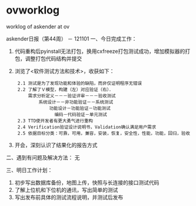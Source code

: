 ovworklog
=======

worklog of askender at ov


askender日报（第44周） － 121101
一、今日完成工作：

1. 代码重构后pyinstall无法打包，换用cxfreeze打包测试成功，增加模拟器的打包，调整打包代码结构并提交
2. 浏览了<软件测试方法和技术>，收获如下：

        2.1 测试是为了发现功能和体验的缺陷，而非仅证明程序无错误
        2.2 了解了Ｖ模型，构建（左）对应验证（右）．
            需求分析定义－－－验证评审－－－验收测试
                系统设计－－非功能验证－－系统测试
                    功能设计－功能验证－功能测试
                      编码－代码验证－单元测试
        2.3 TTD使开发者有更大勇气进行重构
        2.4 Verification验证设计说明书，Validation确认满足用户需求
        2.5 依据目标分类：可靠，可用，兼容，安装，恢复，安全性，性能，功能，回归，验收
3. 开会，深刻认识了结果化的报告方式

二、遇到有问题及解决方法：
无

三、明日工作计划：
1. 初步写出数据库备份，地图上传，快照与长连接的接口测试代码
2. 了解上位机和下位机的通讯，写出简单的测试
3. 写出发布前具体的测试流程说明，并测试后发布